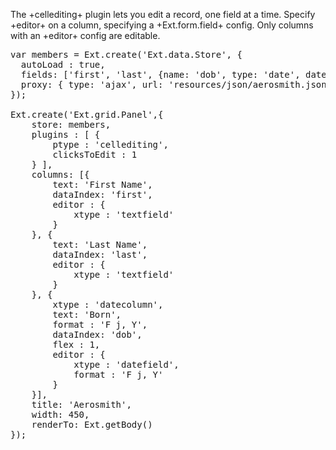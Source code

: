 The +cellediting+ plugin lets you edit a record, one field at a time. Specify
+editor+ on a column, specifying a +Ext.form.field+ config.
Only columns with an +editor+ config are editable.
 
<pre class="runnable run">
var members = Ext.create('Ext.data.Store', {
  autoLoad : true,
  fields: ['first', 'last', {name: 'dob', type: 'date', dateFormat: 'Y/m/d'}],
  proxy: { type: 'ajax', url: 'resources/json/aerosmith.json' }
});

Ext.create('Ext.grid.Panel',{
    store: members,
    plugins : [ {
        ptype : 'cellediting',
        clicksToEdit : 1
    } ],
    columns: [{
        text: 'First Name', 
        dataIndex: 'first',
        editor : {
            xtype : 'textfield'
        }
    }, {
        text: 'Last Name',
        dataIndex: 'last',
        editor : {
            xtype : 'textfield'
        }    
    }, {
        xtype : 'datecolumn',
        text: 'Born',
        format : 'F j, Y',
        dataIndex: 'dob',
        flex : 1,
        editor : {
            xtype : 'datefield',
            format : 'F j, Y'
        }
    }],
    title: 'Aerosmith',
    width: 450,
    renderTo: Ext.getBody()
});
</pre>